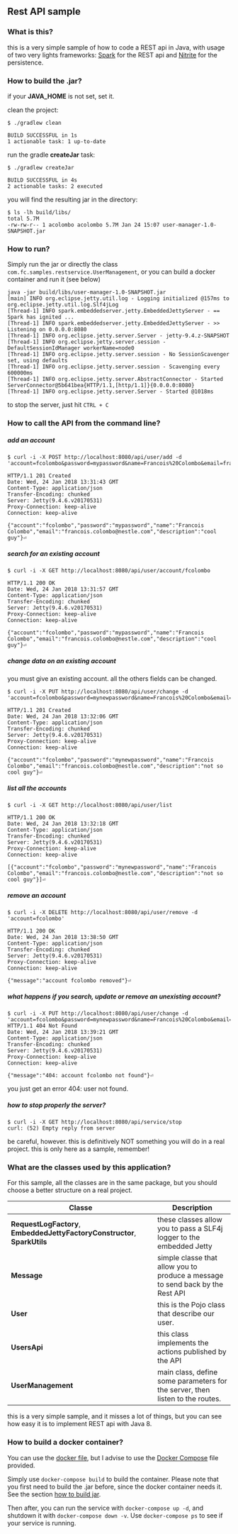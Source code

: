 ## Rest API sample

### What is this?

this is a very simple sample of how to code a REST api in Java, with usage of two
very lights frameworks: [Spark](http://sparkjava.com) for the REST api and [Nitrite](http://www.dizitart.org/nitrite-database) for the persistence.

### How to build the .jar?

if your **JAVA_HOME** is not set, set it.

clean the project:

    $ ./gradlew clean

    BUILD SUCCESSFUL in 1s
    1 actionable task: 1 up-to-date

run the gradle **createJar** task:

    $ ./gradlew createJar

    BUILD SUCCESSFUL in 4s
    2 actionable tasks: 2 executed

you will find the resulting jar in the directory:

    $ ls -lh build/libs/
    total 5.7M
    -rw-rw-r-- 1 acolombo acolombo 5.7M Jan 24 15:07 user-manager-1.0-SNAPSHOT.jar

### How to run?

Simply run the jar or directly the class `com.fc.samples.restservice.UserManagement`, or you can build a docker container
and run it (see below)

    java -jar build/libs/user-manager-1.0-SNAPSHOT.jar 
    [main] INFO org.eclipse.jetty.util.log - Logging initialized @157ms to org.eclipse.jetty.util.log.Slf4jLog
    [Thread-1] INFO spark.embeddedserver.jetty.EmbeddedJettyServer - == Spark has ignited ...
    [Thread-1] INFO spark.embeddedserver.jetty.EmbeddedJettyServer - >> Listening on 0.0.0.0:8080
    [Thread-1] INFO org.eclipse.jetty.server.Server - jetty-9.4.z-SNAPSHOT
    [Thread-1] INFO org.eclipse.jetty.server.session - DefaultSessionIdManager workerName=node0
    [Thread-1] INFO org.eclipse.jetty.server.session - No SessionScavenger set, using defaults
    [Thread-1] INFO org.eclipse.jetty.server.session - Scavenging every 600000ms
    [Thread-1] INFO org.eclipse.jetty.server.AbstractConnector - Started ServerConnector@5b641bea{HTTP/1.1,[http/1.1]}{0.0.0.0:8080}
    [Thread-1] INFO org.eclipse.jetty.server.Server - Started @1018ms
 
to stop the server, just hit `CTRL + C`

### How to call the API from the command line?

##### add an account

    $ curl -i -X POST http://localhost:8080/api/user/add -d 'account=fcolombo&password=mypassword&name=Francois%20Colombo&email=francois.colombo%40nestle.com&description=cool%20guy'

    HTTP/1.1 201 Created
    Date: Wed, 24 Jan 2018 13:31:43 GMT
    Content-Type: application/json
    Transfer-Encoding: chunked
    Server: Jetty(9.4.6.v20170531)
    Proxy-Connection: keep-alive
    Connection: keep-alive
    
    {"account":"fcolombo","password":"mypassword","name":"Francois Colombo","email":"francois.colombo@nestle.com","description":"cool guy"}⏎                                                                                                                              

##### search for an existing account

    $ curl -i -X GET http://localhost:8080/api/user/account/fcolombo

    HTTP/1.1 200 OK
    Date: Wed, 24 Jan 2018 13:31:57 GMT
    Content-Type: application/json
    Transfer-Encoding: chunked
    Server: Jetty(9.4.6.v20170531)
    Proxy-Connection: keep-alive
    Connection: keep-alive
    
    {"account":"fcolombo","password":"mypassword","name":"Francois Colombo","email":"francois.colombo@nestle.com","description":"cool guy"}⏎ 

##### change data on an existing account

you must give an existing account. all the others fields can be changed.

    $ curl -i -X PUT http://localhost:8080/api/user/change -d 'account=fcolombo&password=mynewpassword&name=Francois%20Colombo&email=francois.colombo%40nestle.com&description=not%20so%20cool%20guy'
    
    HTTP/1.1 201 Created
    Date: Wed, 24 Jan 2018 13:32:06 GMT
    Content-Type: application/json
    Transfer-Encoding: chunked
    Server: Jetty(9.4.6.v20170531)
    Proxy-Connection: keep-alive
    Connection: keep-alive
    
    {"account":"fcolombo","password":"mynewpassword","name":"Francois Colombo","email":"francois.colombo@nestle.com","description":"not so cool guy"}⏎

##### list all the accounts

    $ curl -i -X GET http://localhost:8080/api/user/list
    
    HTTP/1.1 200 OK
    Date: Wed, 24 Jan 2018 13:32:18 GMT
    Content-Type: application/json
    Transfer-Encoding: chunked
    Server: Jetty(9.4.6.v20170531)
    Proxy-Connection: keep-alive
    Connection: keep-alive
    
    [{"account":"fcolombo","password":"mynewpassword","name":"Francois Colombo","email":"francois.colombo@nestle.com","description":"not so cool guy"}]⏎

##### remove an account

    $ curl -i -X DELETE http://localhost:8080/api/user/remove -d 'account=fcolombo'
    
    HTTP/1.1 200 OK
    Date: Wed, 24 Jan 2018 13:38:50 GMT
    Content-Type: application/json
    Transfer-Encoding: chunked
    Server: Jetty(9.4.6.v20170531)
    Proxy-Connection: keep-alive
    Connection: keep-alive
    
    {"message":"account fcolombo removed"}⏎

##### what happens if you search, update or remove an unexisting account?

    $ curl -i -X PUT http://localhost:8080/api/user/change -d 'account=fcolombo&password=mynewpassword&name=Francois%20Colombo&email=francois.colombo%40nestle.com&description=not%20so%20cool%20guy'
    HTTP/1.1 404 Not Found
    Date: Wed, 24 Jan 2018 13:39:21 GMT
    Content-Type: application/json
    Transfer-Encoding: chunked
    Server: Jetty(9.4.6.v20170531)
    Proxy-Connection: keep-alive
    Connection: keep-alive
    
    {"message":"404: account fcolombo not found"}⏎

you just get an error 404: user not found.

##### how to stop properly the server?
                                                                                 
    $ curl -i -X GET http://localhost:8080/api/service/stop
    curl: (52) Empty reply from server

be careful, however. this is definitively NOT something you will do in a real project. this
is only here as a sample, remember!

### What are the classes used by this application?

For this sample, all the classes are in the same package, but you should choose a better structure 
on a real project.

| Classe | Description |
| ----- | ----- |
| **RequestLogFactory**, **EmbeddedJettyFactoryConstructor**, **SparkUtils**| these classes allow you to pass a SLF4j logger to the embedded Jetty |
| **Message** | simple classe that allow you to produce a message to send back by the Rest API |
| **User** | this is the Pojo class that describe our user. |
| **UsersApi** | this class implements the actions published by the API |
| **UserManagement** | main class, define some parameters for the server, then listen to the routes. |

this is a very simple sample, and it misses a lot of things, but you can see how easy it is to implement
REST api with Java 8.

### How to build a docker container?

You can use the [docker file](./user-manager/Dockerfile), but I advise to use the [Docker Compose](./user-manager/docker-compose.yml) file provided.

Simply use ``docker-compose build`` to build the container. Please note that you first need to build the .jar before, since the
docker container needs it. See the section [how to build jar](#how-to-build-the-.jar?).

Then after, you can run the service with ``docker-compose up -d``, and shutdown it with ``docker-compose down -v``.
Use ``docker-compose ps`` to see if your service is running.